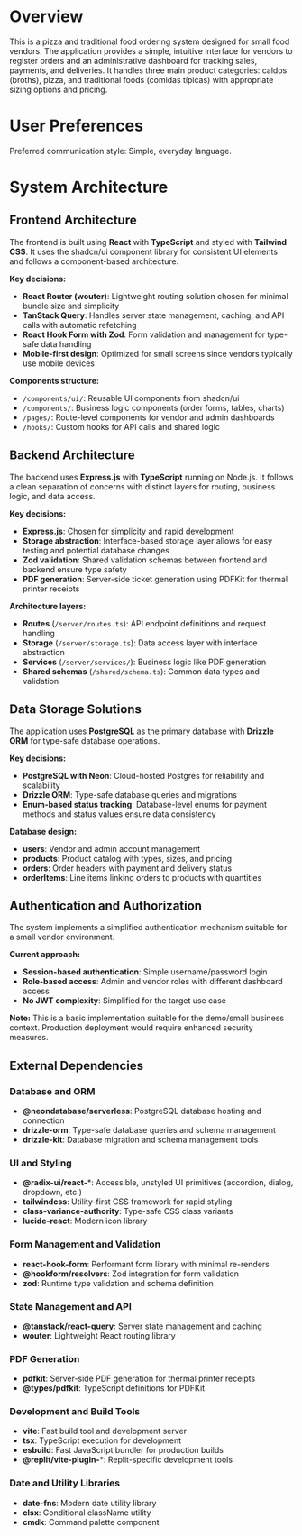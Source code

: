 # Overview

This is a pizza and traditional food ordering system designed for small food vendors. The application provides a simple, intuitive interface for vendors to register orders and an administrative dashboard for tracking sales, payments, and deliveries. It handles three main product categories: caldos (broths), pizza, and traditional foods (comidas típicas) with appropriate sizing options and pricing.

# User Preferences

Preferred communication style: Simple, everyday language.

# System Architecture

## Frontend Architecture
The frontend is built using **React** with **TypeScript** and styled with **Tailwind CSS**. It uses the shadcn/ui component library for consistent UI elements and follows a component-based architecture.

**Key decisions:**
- **React Router (wouter)**: Lightweight routing solution chosen for minimal bundle size and simplicity
- **TanStack Query**: Handles server state management, caching, and API calls with automatic refetching
- **React Hook Form with Zod**: Form validation and management for type-safe data handling
- **Mobile-first design**: Optimized for small screens since vendors typically use mobile devices

**Components structure:**
- `/components/ui/`: Reusable UI components from shadcn/ui
- `/components/`: Business logic components (order forms, tables, charts)
- `/pages/`: Route-level components for vendor and admin dashboards
- `/hooks/`: Custom hooks for API calls and shared logic

## Backend Architecture
The backend uses **Express.js** with **TypeScript** running on Node.js. It follows a clean separation of concerns with distinct layers for routing, business logic, and data access.

**Key decisions:**
- **Express.js**: Chosen for simplicity and rapid development
- **Storage abstraction**: Interface-based storage layer allows for easy testing and potential database changes
- **Zod validation**: Shared validation schemas between frontend and backend ensure type safety
- **PDF generation**: Server-side ticket generation using PDFKit for thermal printer receipts

**Architecture layers:**
- **Routes** (`/server/routes.ts`): API endpoint definitions and request handling
- **Storage** (`/server/storage.ts`): Data access layer with interface abstraction
- **Services** (`/server/services/`): Business logic like PDF generation
- **Shared schemas** (`/shared/schema.ts`): Common data types and validation

## Data Storage Solutions
The application uses **PostgreSQL** as the primary database with **Drizzle ORM** for type-safe database operations.

**Key decisions:**
- **PostgreSQL with Neon**: Cloud-hosted Postgres for reliability and scalability
- **Drizzle ORM**: Type-safe database queries and migrations
- **Enum-based status tracking**: Database-level enums for payment methods and status values ensure data consistency

**Database design:**
- **users**: Vendor and admin account management
- **products**: Product catalog with types, sizes, and pricing
- **orders**: Order headers with payment and delivery status
- **orderItems**: Line items linking orders to products with quantities

## Authentication and Authorization
The system implements a simplified authentication mechanism suitable for a small vendor environment.

**Current approach:**
- **Session-based authentication**: Simple username/password login
- **Role-based access**: Admin and vendor roles with different dashboard access
- **No JWT complexity**: Simplified for the target use case

**Note:** This is a basic implementation suitable for the demo/small business context. Production deployment would require enhanced security measures.

## External Dependencies

### Database and ORM
- **@neondatabase/serverless**: PostgreSQL database hosting and connection
- **drizzle-orm**: Type-safe database queries and schema management
- **drizzle-kit**: Database migration and schema management tools

### UI and Styling
- **@radix-ui/react-***: Accessible, unstyled UI primitives (accordion, dialog, dropdown, etc.)
- **tailwindcss**: Utility-first CSS framework for rapid styling
- **class-variance-authority**: Type-safe CSS class variants
- **lucide-react**: Modern icon library

### Form Management and Validation
- **react-hook-form**: Performant form library with minimal re-renders
- **@hookform/resolvers**: Zod integration for form validation
- **zod**: Runtime type validation and schema definition

### State Management and API
- **@tanstack/react-query**: Server state management and caching
- **wouter**: Lightweight React routing library

### PDF Generation
- **pdfkit**: Server-side PDF generation for thermal printer receipts
- **@types/pdfkit**: TypeScript definitions for PDFKit

### Development and Build Tools
- **vite**: Fast build tool and development server
- **tsx**: TypeScript execution for development
- **esbuild**: Fast JavaScript bundler for production builds
- **@replit/vite-plugin-***: Replit-specific development tools

### Date and Utility Libraries
- **date-fns**: Modern date utility library
- **clsx**: Conditional className utility
- **cmdk**: Command palette component